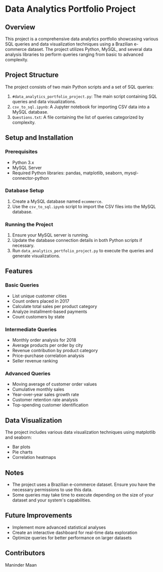# Data Analytics Portfolio Project

## Overview
This project is a comprehensive data analytics portfolio showcasing various SQL queries and data visualization techniques using a Brazilian e-commerce dataset. The project utilizes Python, MySQL, and several data analysis libraries to perform queries ranging from basic to advanced complexity.

## Project Structure
The project consists of two main Python scripts and a set of SQL queries:

1. `#data_analytics_portfolio_project.py`: The main script containing SQL queries and data visualizations.
2. `csv_to_sql.ipynb`: A Jupyter notebook for importing CSV data into a MySQL database.
3. `Questions.txt`: A file containing the list of queries categorized by complexity.

## Setup and Installation

### Prerequisites
- Python 3.x
- MySQL Server
- Required Python libraries: pandas, matplotlib, seaborn, mysql-connector-python

### Database Setup
1. Create a MySQL database named `ecommerce`.
2. Use the `csv_to_sql.ipynb` script to import the CSV files into the MySQL database.

### Running the Project
1. Ensure your MySQL server is running.
2. Update the database connection details in both Python scripts if necessary.
3. Run `data_analytics_portfolio_project.py` to execute the queries and generate visualizations.

## Features

### Basic Queries
- List unique customer cities
- Count orders placed in 2017
- Calculate total sales per product category
- Analyze installment-based payments
- Count customers by state

### Intermediate Queries
- Monthly order analysis for 2018
- Average products per order by city
- Revenue contribution by product category
- Price-purchase correlation analysis
- Seller revenue ranking

### Advanced Queries
- Moving average of customer order values
- Cumulative monthly sales
- Year-over-year sales growth rate
- Customer retention rate analysis
- Top-spending customer identification

## Data Visualization
The project includes various data visualization techniques using matplotlib and seaborn:
- Bar plots
- Pie charts
- Correlation heatmaps

## Notes
- The project uses a Brazilian e-commerce dataset. Ensure you have the necessary permissions to use this data.
- Some queries may take time to execute depending on the size of your dataset and your system's capabilities.

## Future Improvements
- Implement more advanced statistical analyses
- Create an interactive dashboard for real-time data exploration
- Optimize queries for better performance on larger datasets

## Contributors
Maninder Maan
